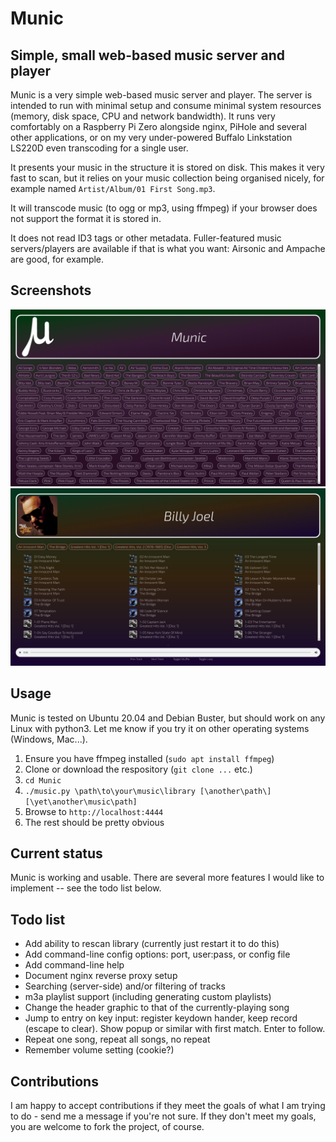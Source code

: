# Munic
## Simple, small web-based music server and player
Munic is a very simple web-based music server and player.  The server is intended to run with minimal setup and consume minimal system resources (memory, disk space, CPU and network bandwidth).  It runs very comfortably on a Raspberry Pi Zero alongside nginx, PiHole and several other applications, or on my very under-powered Buffalo Linkstation LS220D even transcoding for a single user.

It presents your music in the structure it is stored on disk.  This makes it very fast to scan, but it relies on your music collection being organised nicely, for example named `Artist/Album/01 First Song.mp3`.

It will transcode music (to ogg or mp3, using ffmpeg) if your browser does not support the format it is stored in.

It does not read ID3 tags or other metadata.  Fuller-featured music servers/players are available if that is what you want: Airsonic and Ampache are good, for example.

## Screenshots
[![Front page](screenshots/Screenshot1.png)](screenshots/Screenshot1.png)
[![Album view](screenshots/Screenshot2.png)](screenshots/Screenshot2.png)

## Usage
Munic is tested on Ubuntu 20.04 and Debian Buster, but should work on any Linux with python3.  Let me know if you try it on other operating systems (Windows, Mac...).

1. Ensure you have ffmpeg installed (`sudo apt install ffmpeg`)
1. Clone or download the respository (`git clone ...` etc.)
2. `cd Munic`
3. `./music.py \path\to\your\music\library [\another\path\] [\yet\another\music\path]`
4. Browse to `http://localhost:4444`
5. The rest should be pretty obvious

## Current status
Munic is working and usable.  There are several more features I would like to implement -- see the todo list below.

## Todo list
- Add ability to rescan library (currently just restart it to do this)
- Add command-line config options: port, user:pass, or config file
- Add command-line help
- Document nginx reverse proxy setup
- Searching (server-side) and/or filtering of tracks
- m3a playlist support (including generating custom playlists)
- Change the header graphic to that of the currently-playing song
- Jump to entry on key input: register keydown hander, keep record (escape to clear). Show popup or similar with first match. Enter to follow.
- Repeat one song, repeat all songs, no repeat
- Remember volume setting (cookie?)

## Contributions
I am happy to accept contributions if they meet the goals of what I am trying to do - send me a message if you're not sure.  If they don't meet my goals, you are welcome to fork the project, of course.

